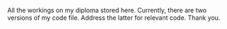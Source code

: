 All the workings on my diploma stored here. Currently, there are two versions of my code file. Address the latter for relevant code. Thank you.
